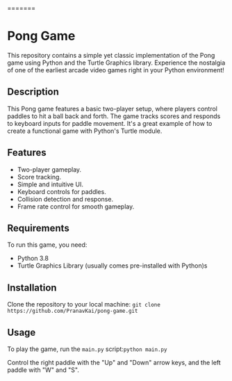 
=======
# Pong Game

This repository contains a simple yet classic implementation of the Pong game using Python and the Turtle Graphics library. Experience the nostalgia of one of the earliest arcade video games right in your Python environment!

## Description

This Pong game features a basic two-player setup, where players control paddles to hit a ball back and forth. The game tracks scores and responds to keyboard inputs for paddle movement. It's a great example of how to create a functional game with Python's Turtle module.

## Features

- Two-player gameplay.
- Score tracking.
- Simple and intuitive UI.
- Keyboard controls for paddles.
- Collision detection and response.
- Frame rate control for smooth gameplay.

## Requirements

To run this game, you need:
- Python 3.8
- Turtle Graphics Library (usually comes pre-installed with Python)s

## Installation

Clone the repository to your local machine:
```git clone https://github.com/PranavKai/pong-game.git```


## Usage

To play the game, run the `main.py` script:```python main.py```



Control the right paddle with the "Up" and "Down" arrow keys, and the left paddle with "W" and "S".



